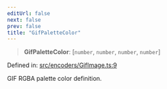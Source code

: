 ```yaml
---
editUrl: false
next: false
prev: false
title: "GifPaletteColor"
---
```


> **GifPaletteColor**: \[`number`, `number`, `number`, `number`\]

Defined in: [src/encoders/GifImage.ts:9](https://github.com/jaames/flipnote.js/blob/70a96e94737c1e7105e9b3794d97b5baff2fd78b/src/encoders/GifImage.ts#L9)

GIF RGBA palette color definition.
